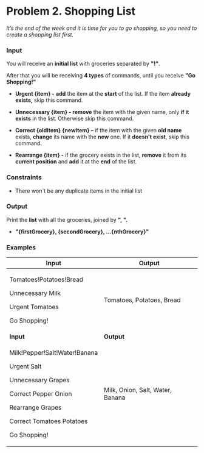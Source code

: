 <h1 id="problem-2.-shopping-list">Problem 2. Shopping List</h1>
<p><em>It’s the end of the week and it is time for you to go shopping, so you need to create a shopping list first.</em></p>
<h3 id="input">Input</h3>
<p>You will receive an <strong>initial list</strong> with groceries separated by <strong>"!"</strong>.</p>
<p>After that you will be receiving <strong>4 types</strong> of commands, until you receive <strong>"Go Shopping!"</strong></p>
<ul>
<li><p><strong>Urgent {item} -</strong> <strong>add</strong> the item at the <strong>start</strong> of the list. If the item <strong>already exists,</strong> skip this command.</p></li>
<li><p><strong>Unnecessary {item} - remove</strong> the item with the given name, only <strong>if it exists</strong> in the list. Otherwise skip this command.</p></li>
<li><p><strong>Correct {oldItem} {newItem} –</strong> if the item with the given <strong>old name</strong> exists, <strong>change</strong> its name with the <strong>new</strong> one. If it <strong>doesn't exist</strong>, skip this command.</p></li>
<li><p><strong>Rearrange {item} -</strong> if the grocery exists in the list, <strong>remove</strong> it from its <strong>current position</strong> and <strong>add</strong> it at the <strong>end</strong> of the list.</p></li>
</ul>
<h3 id="constraints">Constraints</h3>
<ul>
<li><p>There won`t be any duplicate items in the initial list</p></li>
</ul>
<h3 id="output">Output</h3>
<p>Print the <strong>list</strong> with all the groceries, joined by <strong>", ".</strong></p>
<ul>
<li><p><strong>"{firstGrocery}, {secondGrocery}, …{nthGrocery}"</strong></p></li>
</ul>
<h3 id="examples">Examples</h3>
<table>
<thead>
<tr class="header">
<th><strong>Input</strong></th>
<th><strong>Output</strong></th>
</tr>
</thead>
<tbody>
<tr class="odd">
<td><p>Tomatoes!Potatoes!Bread</p>
<p>Unnecessary Milk</p>
<p>Urgent Tomatoes</p>
<p>Go Shopping!</p></td>
<td>Tomatoes, Potatoes, Bread</td>
</tr>
<tr class="even">
<td><strong>Input</strong></td>
<td><strong>Output</strong></td>
</tr>
<tr class="odd">
<td><p>Milk!Pepper!Salt!Water!Banana</p>
<p>Urgent Salt</p>
<p>Unnecessary Grapes</p>
<p>Correct Pepper Onion</p>
<p>Rearrange Grapes</p>
<p>Correct Tomatoes Potatoes</p>
<p>Go Shopping!</p></td>
<td>Milk, Onion, Salt, Water, Banana</td>
</tr>
</tbody>
</table>
